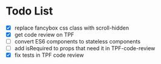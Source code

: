 # Todo List
-[x] replace fancybox css class with scroll-hidden
-[x] get code review on TPF
-[ ] convert ES6 components to stateless components
-[ ] add isRequired to props that need it in TPF-code-review
-[x] fix tests in TPF code review
